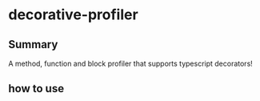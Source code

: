 # decorative-profiler
## Summary

A method, function and block profiler that supports typescript decorators!

## how to use
